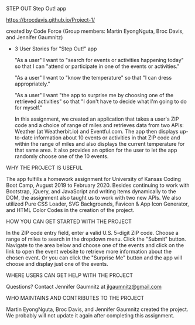 STEP OUT
Step Out! app

https://brocdavis.github.io/Project-1/

created by Code Force (Group members: Martin EyongNguta, Broc Davis, and Jennifer Gaumnitz)

* 3 User Stories for "Step Out!" app

   "As a user" I want to "search for events or activities happening today" so that I can "attend or participate in one of the events or activities."

   "As a user" I want to "know the temperature" so that "I can dress appropriately."

   "As a user" I want "the app to surprise me by choosing one of the retrieved activities" so that "I don't have to decide what I'm going to do for myself."


   In this assignment, we created an application that takes a user's ZIP code and a choice of range of miles and retrieves data from two APIs: Weather (at Weatherbit.io) and Eventful.com. The app then displays up-to-date information about 10 events or activities in that ZIP code and within the range of miles and also displays the current temperature for that same area. It also provides an option for the user to let the app randomly choose one of the 10 events.

WHY THE PROJECT IS USEFUL

  The app fulfills a homework assignment for University of Kansas Coding Boot Camp, August 2019 to February 2020. Besides continuing to work with Bootstrap, jQuery, and JavaScript and writing items dynamically to the DOM, the assignment also taught us to work with two new APIs. We also utilized Pure CSS Loader, SVG Backgrounds, Favicon & App Icon Generator, and HTML Color Codes in the creation of the project.


HOW YOU CAN GET STARTED WITH THE PROJECT

   In the ZIP code entry field, enter a valid U.S. 5-digit ZIP code. Choose a range of miles to search in the dropdown menu. Click the "Submit" button. Navigate to the area below and choose one of the events and click on the link to open the event website to retrieve more information about the chosen event. Or you can click the "Surprise Me" button and the app will choose and display just one of the events.

WHERE USERS CAN GET HELP WITH THE PROJECT

  Questions? Contact Jennifer Gaumnitz at jlgaumnitz@gmail.com

WHO MAINTAINS AND CONTRIBUTES TO THE PROJECT

   Martin EyongNguta, Broc Davis, and Jennifer Gaumnitz created the project. We probably will not update it again after completing this assignment. 
